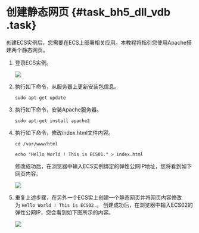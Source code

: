 # 创建静态网页 {#task_bh5_dll_vdb .task}

创建ECS实例后，您需要在ECS上部署相关应用。本教程将指引您使用Apache搭建两个静态网页。

1.  登录ECS实例。 

    ![](http://static-aliyun-doc.oss-cn-hangzhou.aliyuncs.com/assets/img/4106/15353604042219_zh-CN.png)

2.  执行如下命令，从服务器上更新安装包信息。 

    ```
    sudo apt-get update
    ```

3.  执行如下命令，安装Apache服务器。 

    ```
    sudo apt-get install apache2
    ```

4.  执行如下命令，修改index.html文件内容。 

    ```
    cd /var/www/html
    
    echo "Hello World ! This is ECS01." > index.html
    ```

    修改成功后，在浏览器中输入ECS实例绑定的弹性公网IP地址，您将看到如下网页内容。

    ![](http://static-aliyun-doc.oss-cn-hangzhou.aliyuncs.com/assets/img/4106/15353604052224_zh-CN.png)

5.  重复上述步骤，在另外一个ECS实上创建一个静态网页并将网页内容修改为 `Hello World ! This is ECS02.`。 创建成功后，在浏览器中输入ECS02的弹性公网IP，您会看到如下图所示的内容。

    ![](http://static-aliyun-doc.oss-cn-hangzhou.aliyuncs.com/assets/img/4106/15353604052231_zh-CN.png)


